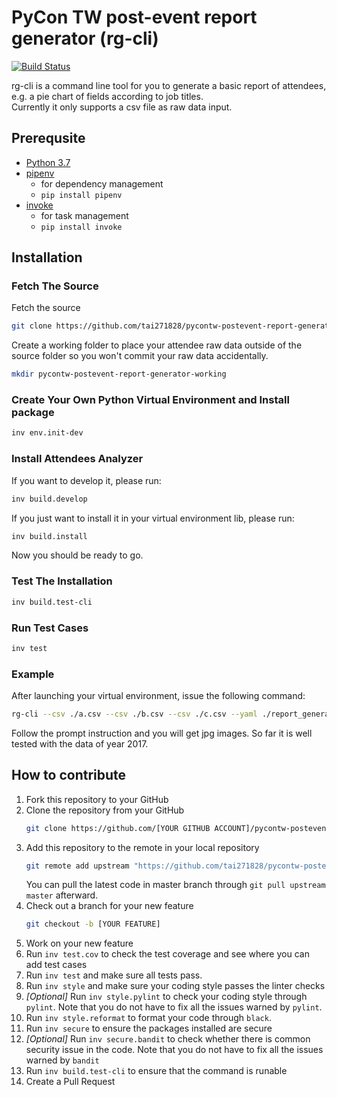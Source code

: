 # PyCon TW post-event report generator (rg-cli)

[![Build Status](https://cloud.drone.io/api/badges/pycontw/pycontw-postevent-report-generator/status.svg)](https://cloud.drone.io/pycontw/pycontw-postevent-report-generator)

rg-cli is a command line tool for you to generate a basic report of attendees, e.g. a pie chart of fields according to job titles.  
Currently it only supports a csv file as raw data input.

## Prerequsite
* [Python 3.7](https://www.python.org/downloads/)
* [pipenv](https://github.com/pypa/pipenv)
    * for dependency management
    * `pip install pipenv`
* [invoke](https://github.com/pyinvoke/invoke)
    * for task management
    * `pip install invoke`

## Installation

### Fetch The Source

Fetch the source

```sh
git clone https://github.com/tai271828/pycontw-postevent-report-generator.git
```

Create a working folder to place your attendee raw data outside of the source folder so you won't commit your raw data accidentally.

```sh
mkdir pycontw-postevent-report-generator-working
```

### Create Your Own Python Virtual Environment and Install package

```sh
inv env.init-dev
```

### Install Attendees Analyzer

If you want to develop it, please run:

```sh
inv build.develop
```

If you just want to install it in your virtual environment lib, please run:

```sh
inv build.install
```

Now you should be ready to go.

### Test The Installation

```sh
inv build.test-cli
```

### Run Test Cases

```sh
inv test
```

### Example

After launching your virtual environment, issue the following command:

```sh
rg-cli --csv ./a.csv --csv ./b.csv --csv ./c.csv --yaml ./report_generator/data/generic.yaml --package-yaml ./examples/packages.yaml --sponsor-yaml ./examples/sponsors.yaml
```

Follow the prompt instruction and you will get jpg images. So far it is well tested with the data of year 2017.

## How to contribute

1. Fork this repository to your GitHub
2. Clone the repository from your GitHub
    ```sh
    git clone https://github.com/[YOUR GITHUB ACCOUNT]/pycontw-postevent-report-generator.git
    ```
3. Add this repository to the remote in your local repository
    ```sh
    git remote add upstream "https://github.com/tai271828/pycontw-postevent-report-generator"
    ```
    You can pull the latest code in master branch through `git pull upstream master` afterward.
4. Check out a branch for your new feature
    ```sh
    git checkout -b [YOUR FEATURE]
    ```
5. Work on your new feature
6. Run `inv test.cov` to check the test coverage and see where you can add test cases
7. Run `inv test` and make sure all tests pass.
8. Run `inv style` and make sure your coding style passes the linter checks
9. *[Optional]* Run `inv style.pylint` to check your coding style through `pylint`. Note that you do not have to fix all the issues warned by `pylint`.
10. Run `inv style.reformat` to format your code through `black`.
11. Run `inv secure` to ensure the packages installed are secure
12. *[Optional]* Run `inv secure.bandit` to check whether there is common security issue in the code. Note that you do not have to fix all the issues warned by `bandit`
13. Run `inv build.test-cli` to ensure that the command is runable
14. Create a Pull Request
